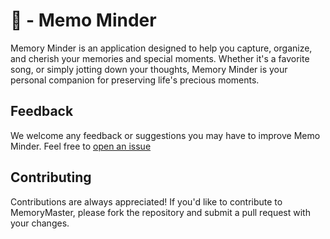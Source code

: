 # 💌 - Memo Minder

Memory Minder is an application designed to help you capture, organize, and cherish your memories and special moments. Whether it's a favorite song, or simply jotting down your thoughts, Memory Minder is your personal companion for preserving life's precious moments.

## Feedback

We welcome any feedback or suggestions you may have to improve Memo Minder. Feel free to [open an issue](https://github.com/LalbaAnthony/memo-minder/issues)

## Contributing

Contributions are always appreciated! If you'd like to contribute to MemoryMaster, please fork the repository and submit a pull request with your changes.

